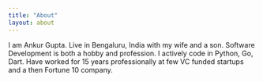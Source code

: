 ```yaml
---
title: "About"
layout: about
---
```


I am Ankur Gupta. Live in Bengaluru, India with my wife and a son. Software Development is both a hobby and profession. 
I actively code in Python, Go, Dart. 
Have worked for 15 years professionally at few VC funded startups and a then Fortune 10 company.